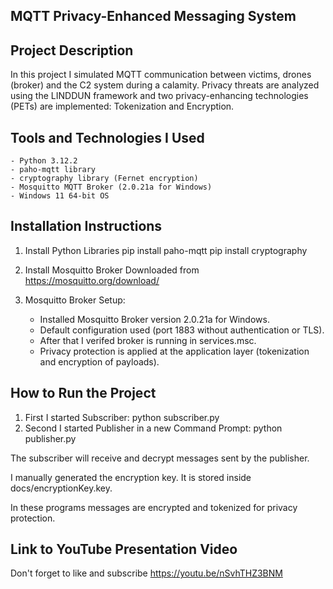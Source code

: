 ## MQTT Privacy-Enhanced Messaging System

## Project Description
In this project I simulated MQTT communication between victims, drones (broker) and the C2 system during a calamity. Privacy threats are analyzed using the LINDDUN framework and two privacy-enhancing technologies (PETs) are implemented: Tokenization and Encryption.

## Tools and Technologies I Used
	- Python 3.12.2
	- paho-mqtt library
	- cryptography library (Fernet encryption)
	- Mosquitto MQTT Broker (2.0.21a for Windows)
	- Windows 11 64-bit OS

## Installation Instructions

1. Install Python Libraries
	pip install paho-mqtt
	pip install cryptography
2. Install Mosquitto Broker
Downloaded from https://mosquitto.org/download/

3. Mosquitto Broker Setup:
	- Installed Mosquitto Broker version 2.0.21a for Windows.
	- Default configuration used (port 1883 without authentication or TLS).
	- After that I verifed broker is running in services.msc.
	- Privacy protection is applied at the application layer (tokenization and encryption of payloads).


## How to Run the Project
1. First I started Subscriber:
	python subscriber.py
2. Second I started Publisher in a new Command Prompt:
	python publisher.py

The subscriber will receive and decrypt messages sent by the publisher.

I manually generated the encryption key. It is stored inside docs/encryptionKey.key.

In these programs messages are encrypted and tokenized for privacy protection.

## Link to YouTube Presentation Video
Don't forget to like and subscribe
https://youtu.be/nSvhTHZ3BNM
